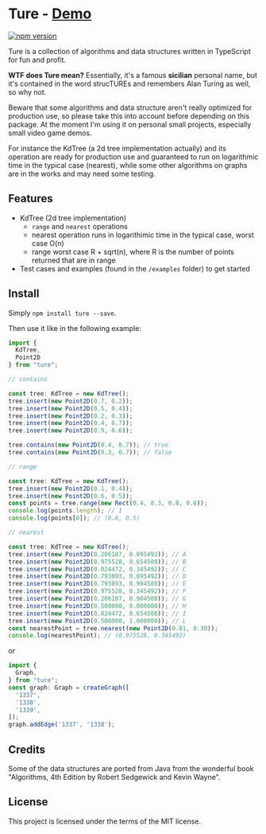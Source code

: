 # Ture - [Demo](http://dannycalleri.github.io/ture)

[![npm version](https://badge.fury.io/js/ture.svg)](https://badge.fury.io/js/ture)

Ture is a collection of algorithms and data structures written in TypeScript for fun and profit.

**WTF does Ture mean?** Essentially, it's a famous **sicilian** personal name, but it's contained in the word strucTUREs and remembers Alan Turing as well, so why not.

Beware that some algorithms and data structure aren't really optimized for production use, so please take this into account before depending on this package. At the moment I'm using it on personal small projects, especially small video game demos.

For instance the KdTree (a 2d tree implementation actually) and its operation are ready for production use and guaranteed to run on logarithmic time in the typical case (nearest), while some other algorithms on graphs are in the works and may need some testing.

## Features

* KdTree (2d tree implementation)
  * `range` and `nearest` operations
  * nearest operation runs in logarithimic time in the typical case, worst case O(n)
  * range worst case R + sqrt(n), where R is the number of points returned that are in range
* Test cases and examples (found in the `/examples` folder) to get started


## Install

Simply `npm install ture --save`.

Then use it like in the following example:

```typescript
import {
  KdTree,
  Point2D
} from "ture";

// contains

const tree: KdTree = new KdTree();
tree.insert(new Point2D(0.7, 0.2));
tree.insert(new Point2D(0.5, 0.4));
tree.insert(new Point2D(0.2, 0.3));
tree.insert(new Point2D(0.4, 0.7));
tree.insert(new Point2D(0.9, 0.6));

tree.contains(new Point2D(0.4, 0.7)); // true
tree.contains(new Point2D(0.3, 0.7)); // false

// range

const tree: KdTree = new KdTree();
tree.insert(new Point2D(0.1, 0.4));
tree.insert(new Point2D(0.6, 0.5));
const points = tree.range(new Rect(0.4, 0.3, 0.8, 0.6));
console.log(points.length); // 1
console.log(points[0]); // (0.6, 0.5)

// nearest

const tree: KdTree = new KdTree();
tree.insert(new Point2D(0.206107, 0.095492)); // A
tree.insert(new Point2D(0.975528, 0.654508)); // B
tree.insert(new Point2D(0.024472, 0.345492)); // C
tree.insert(new Point2D(0.793893, 0.095492)); // D
tree.insert(new Point2D(0.793893, 0.904508)); // E
tree.insert(new Point2D(0.975528, 0.345492)); // F
tree.insert(new Point2D(0.206107, 0.904508)); // G
tree.insert(new Point2D(0.500000, 0.000000)); // H
tree.insert(new Point2D(0.024472, 0.654508)); // I
tree.insert(new Point2D(0.500000, 1.000000)); // L
const nearestPoint = tree.nearest(new Point2D(0.81, 0.30));
console.log(nearestPoint); // (0.975528, 0.345492)
```

or

```typescript
import {
  Graph,
} from "ture";
const graph: Graph = createGraph([
  '1337',
  '1338',
  '1339',
]);
graph.addEdge('1337', '1338');
```

## Credits

Some of the data structures are ported from Java from the wonderful book "Algorithms, 4th Edition by Robert Sedgewick and Kevin Wayne".


## License

This project is licensed under the terms of the MIT license.
